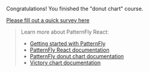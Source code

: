 Congratulations! You finished the "donut chart" course.

[Please fill out a quick survey here](https://redhatdg.co1.qualtrics.com/jfe/form/SV_bIRZRHYJyGsKBSt?Module=charts-donutchart)

> Learn more about PatternFly React:
>- [Getting started with PatternFly](https://www.patternfly.org/v4/get-started/developers)
>- [PatternFly React documentation](https://www.patternfly.org/v4/documentation/react/components/)
>- [PatternFly donut chart documentation](https://patternfly-react.surge.sh/patternfly-4/charts/chartdonut/)
>- [Victory chart documentation](https://formidable.com/open-source/victory/docs/victory-chart/)
